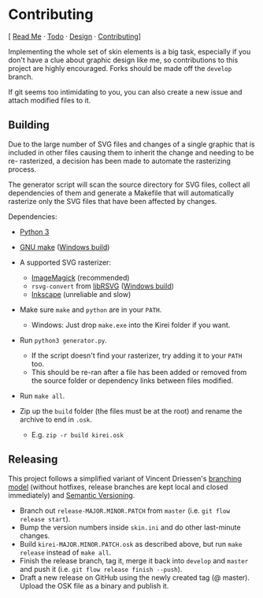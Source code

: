 # Contributing
[ [Read Me](README.md) &middot; [Todo](../../issues?q=is%3Aopen+is%3Aissue+sort%3Acreated-asc) &middot; [Design](DESIGN.md) &middot; [Contributing](CONTRIBUTING.md)]

Implementing the whole set of skin elements is a big task, especially if you
don't have a clue about graphic design like me, so contributions to this project
are highly encouraged. Forks should be made off the `develop` branch.

If git seems too intimidating to you, you can also create a new issue
and attach modified files to it.

## Building

Due to the large number of SVG files and changes of a single graphic that is
included in other files causing them to inherit the change and needing to be re-
rasterized, a decision has been made to automate the rasterizing process.

The generator script will scan the source directory for SVG files, collect all
dependencies of them and generate a Makefile that will automatically rasterize
only the SVG files that have been affected by changes.

Dependencies:
- [Python 3](https://python.org/)
- [GNU make](https://www.gnu.org/software/make/)
  ([Windows build](http://www.equation.com/servlet/equation.cmd?fa=make))
- A supported SVG rasterizer:
  - [ImageMagick](https://www.imagemagick.org/script/binary-releases.php)
  (recommended)
  - `rsvg-convert` from [libRSVG](https://wiki.gnome.org/action/show/Projects/LibRsvg)
  ([Windows build](http://opensourcepack.blogspot.com/2012/06/rsvg-convert-svg-image-conversion-tool.html))
  - [Inkscape](https://inkscape.org/en/download/) (unreliable and slow)


- Make sure `make` and `python` are in your `PATH`.
  - Windows: Just drop `make.exe` into the Kirei folder if you want.
- Run `python3 generator.py`.
  - If the script doesn't find your rasterizer, try adding it to your `PATH` too.
  - This should be re-ran after a file has been added or removed from the source
    folder or dependency links between files modified.
- Run `make all`.
- Zip up the `build` folder (the files must be at the root) and rename the
  archive to end in `.osk`.
  - E.g. `zip -r build kirei.osk`

## Releasing

This project follows a simplified variant of Vincent Driessen's
[branching model](http://nvie.com/posts/a-successful-git-branching-model/)
(without hotfixes, release branches are kept local and closed immediately)
and [Semantic Versioning](http://semver.io).

- Branch out `release-MAJOR.MINOR.PATCH` from `master`
  (i.e. `git flow release start`).
- Bump the version numbers inside `skin.ini` and do other last-minute changes.
- Build `kirei-MAJOR.MINOR.PATCH.osk` as described above, but run `make release`
  instead of `make all`.
- Finish the release branch, tag it, merge it back into `develop` and `master`
  and push it (i.e. `git flow release finish --push`).
- Draft a new release on GitHub using the newly created tag (@ master). Upload
  the OSK file as a binary and publish it.
